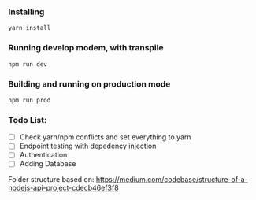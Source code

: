### Installing

```
yarn install
```

### Running develop modem, with transpile

	npm run dev

### Building and running on production mode

	npm run prod 

### Todo List:

- [ ] Check yarn/npm conflicts and set everything to yarn
- [ ] Endpoint testing with depedency injection
- [ ] Authentication
- [ ] Adding Database

Folder structure based on:
  https://medium.com/codebase/structure-of-a-nodejs-api-project-cdecb46ef3f8